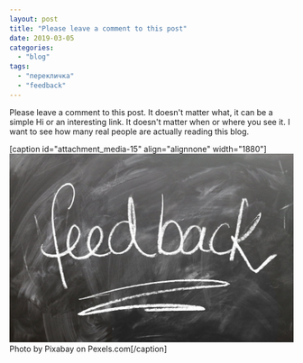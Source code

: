 ```yaml
---
layout: post
title: "Please leave a comment to this post"
date: 2019-03-05
categories: 
  - "blog"
tags: 
  - "перекличка"
  - "feedback"
---
```


Please leave a comment to this post. It doesn't matter what, it can be a simple Hi or an interesting link. It doesn't matter when or where you see it. I want to see how many real people are actually reading this blog.

\[caption id="attachment\_media-15" align="alignnone" width="1880"\]![close up of text](/assets/images/2019/03/pexels-photo-247708.jpeg) Photo by Pixabay on Pexels.com\[/caption\]

